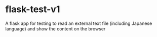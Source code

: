 # flask-test-v1
A flask app for testing to read an external text file (including Japanese language) and show the content on the browser
